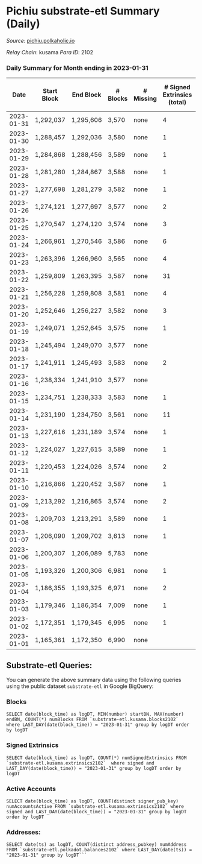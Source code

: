 # Pichiu substrate-etl Summary (Daily)

_Source_: [pichiu.polkaholic.io](https://pichiu.polkaholic.io)

*Relay Chain*: kusama
*Para ID*: 2102



### Daily Summary for Month ending in 2023-01-31


| Date | Start Block | End Block | # Blocks | # Missing | # Signed Extrinsics (total) | # Active Accounts | # Addresses with Balances | # Events | # Transfers | # XCM Transfers In | # XCM Transfers Out |
| ---- | ----------- | --------- | -------- | --------- | --------------------------- | ----------------- | ------------------------- | -------- | ----------- | ------------------ | ------------------- |
| 2023-01-31 | 1,292,037 | 1,295,606 | 3,570 | none  | 4 | 3 | 1,148 | 7,158 |   |   |   |
| 2023-01-30 | 1,288,457 | 1,292,036 | 3,580 | none  | 1 | 1 | 1,148 | 7,166 |   |   |   |
| 2023-01-29 | 1,284,868 | 1,288,456 | 3,589 | none  | 1 | 1 | 1,148 | 7,183 |   |   |   |
| 2023-01-28 | 1,281,280 | 1,284,867 | 3,588 | none  | 1 | 1 | 1,148 | 7,182 |   |   |   |
| 2023-01-27 | 1,277,698 | 1,281,279 | 3,582 | none  | 1 | 1 | 1,148 | 7,170 |   |   |   |
| 2023-01-26 | 1,274,121 | 1,277,697 | 3,577 | none  | 2 | 1 | 1,148 | 7,164 | 2  |   |   |
| 2023-01-25 | 1,270,547 | 1,274,120 | 3,574 | none  | 3 | 3 | 1,148 | 7,164 | 1  |   |   |
| 2023-01-24 | 1,266,961 | 1,270,546 | 3,586 | none  | 6 | 6 | 1,148 | 7,198 | 1  |   |   |
| 2023-01-23 | 1,263,396 | 1,266,960 | 3,565 | none  | 4 | 4 | 1,148 | 7,148 |   |   |   |
| 2023-01-22 | 1,259,809 | 1,263,395 | 3,587 | none  | 31 | 4 | 1,148 | 8,394 | 523  |   |   |
| 2023-01-21 | 1,256,228 | 1,259,808 | 3,581 | none  | 4 | 4 | 1,124 | 7,182 | 1  |   |   |
| 2023-01-20 | 1,252,646 | 1,256,227 | 3,582 | none  | 3 | 3 | 1,124 | 7,178 |   |   |   |
| 2023-01-19 | 1,249,071 | 1,252,645 | 3,575 | none  | 1 | 1 | 1,124 | 7,156 |   |   |   |
| 2023-01-18 | 1,245,494 | 1,249,070 | 3,577 | none  |  |  | 1,124 | 7,156 |   |   |   |
| 2023-01-17 | 1,241,911 | 1,245,493 | 3,583 | none  | 2 | 2 | 1,124 | 7,176 |   |   |   |
| 2023-01-16 | 1,238,334 | 1,241,910 | 3,577 | none  |  |  | 1,124 | 7,156 |   |   |   |
| 2023-01-15 | 1,234,751 | 1,238,333 | 3,583 | none  | 1 | 1 | 1,124 | 7,174 | 1  |   |   |
| 2023-01-14 | 1,231,190 | 1,234,750 | 3,561 | none  | 11 | 2 | 1,124 | 7,159 |   |   |   |
| 2023-01-13 | 1,227,616 | 1,231,189 | 3,574 | none  | 1 | 1 | 1,124 | 7,153 |   |   |   |
| 2023-01-12 | 1,224,027 | 1,227,615 | 3,589 | none  | 1 | 1 | 1,124 | 7,184 |   |   |   |
| 2023-01-11 | 1,220,453 | 1,224,026 | 3,574 | none  | 2 | 2 | 1,124 | 7,158 |   |   |   |
| 2023-01-10 | 1,216,866 | 1,220,452 | 3,587 | none  | 1 | 1 | 1,124 | 7,180 |   |   |   |
| 2023-01-09 | 1,213,292 | 1,216,865 | 3,574 | none  | 2 | 2 | 1,124 | 7,158 |   |   |   |
| 2023-01-08 | 1,209,703 | 1,213,291 | 3,589 | none  | 1 | 1 | 1,124 | 7,184 |   |   |   |
| 2023-01-07 | 1,206,090 | 1,209,702 | 3,613 | none  | 1 | 1 | 1,124 | 7,234 |   |   |   |
| 2023-01-06 | 1,200,307 | 1,206,089 | 5,783 | none  |  |  | 1,124 | 11,570 |   |   |   |
| 2023-01-05 | 1,193,326 | 1,200,306 | 6,981 | none  | 1 | 1 | 1,124 | 13,970 |   |   |   |
| 2023-01-04 | 1,186,355 | 1,193,325 | 6,971 | none  | 2 | 2 | 1,124 | 13,953 |   |   |   |
| 2023-01-03 | 1,179,346 | 1,186,354 | 7,009 | none  | 1 | 1 | 1,124 | 14,026 |   |   |   |
| 2023-01-02 | 1,172,351 | 1,179,345 | 6,995 | none  | 1 | 1 | 1,124 | 13,998 |   |   |   |
| 2023-01-01 | 1,165,361 | 1,172,350 | 6,990 | none  |  |  | 1,124 | 13,987 |   | 1  |   |

## Substrate-etl Queries:
You can generate the above summary data using the following queries using the public dataset `substrate-etl` in Google BigQuery:


### Blocks
```
SELECT date(block_time) as logDT, MIN(number) startBN, MAX(number) endBN, COUNT(*) numBlocks FROM `substrate-etl.kusama.blocks2102`  where LAST_DAY(date(block_time)) = "2023-01-31" group by logDT order by logDT
```


### Signed Extrinsics
```
SELECT date(block_time) as logDT, COUNT(*) numSignedExtrinsics FROM `substrate-etl.kusama.extrinsics2102`  where signed and LAST_DAY(date(block_time)) = "2023-01-31" group by logDT order by logDT
```


### Active Accounts
```
SELECT date(block_time) as logDT, COUNT(distinct signer_pub_key) numAccountsActive FROM `substrate-etl.kusama.extrinsics2102` where signed and LAST_DAY(date(block_time)) = "2023-01-31" group by logDT order by logDT
```


### Addresses:
```
SELECT date(ts) as logDT, COUNT(distinct address_pubkey) numAddress FROM `substrate-etl.polkadot.balances2102` where LAST_DAY(date(ts)) = "2023-01-31" group by logDT```

